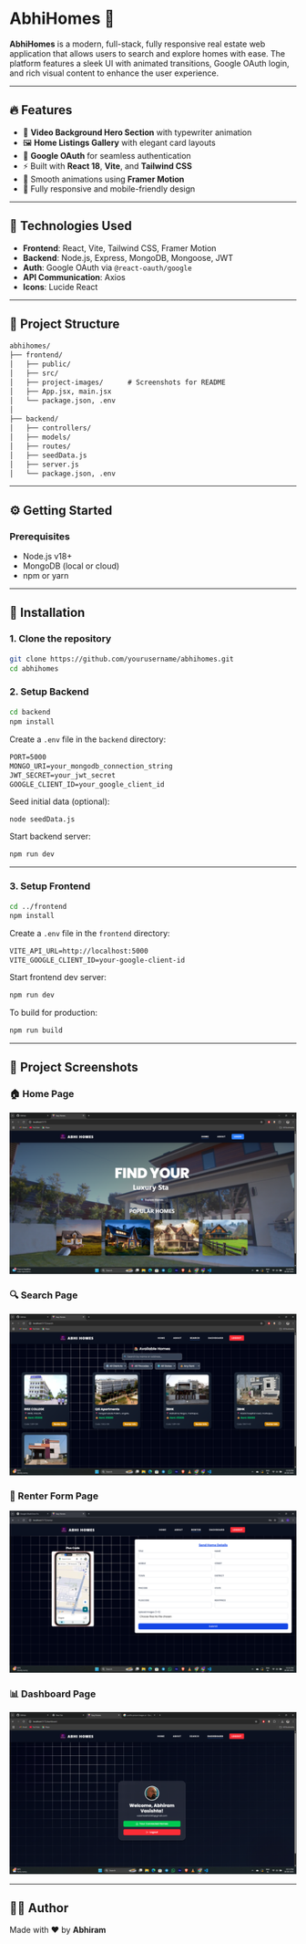 
# AbhiHomes 🏡

**AbhiHomes** is a modern, full-stack, fully responsive real estate web application that allows users to search and explore homes with ease. The platform features a sleek UI with animated transitions, Google OAuth login, and rich visual content to enhance the user experience.

---

## 🔥 Features

- 🎥 **Video Background Hero Section** with typewriter animation
- 🖼️ **Home Listings Gallery** with elegant card layouts
- 🔐 **Google OAuth** for seamless authentication
- ⚡ Built with **React 18**, **Vite**, and **Tailwind CSS**
- 🎨 Smooth animations using **Framer Motion**
- 📱 Fully responsive and mobile-friendly design

---

## 🚀 Technologies Used

- **Frontend**: React, Vite, Tailwind CSS, Framer Motion
- **Backend**: Node.js, Express, MongoDB, Mongoose, JWT
- **Auth**: Google OAuth via `@react-oauth/google`
- **API Communication**: Axios
- **Icons**: Lucide React

---

## 📁 Project Structure

```
abhihomes/
├── frontend/
│   ├── public/
│   ├── src/
│   ├── project-images/      # Screenshots for README
│   ├── App.jsx, main.jsx
│   └── package.json, .env
│
├── backend/
│   ├── controllers/
│   ├── models/
│   ├── routes/
│   ├── seedData.js
│   ├── server.js
│   └── package.json, .env
```

---

## ⚙️ Getting Started

### Prerequisites

- Node.js v18+
- MongoDB (local or cloud)
- npm or yarn

---

## 🔧 Installation

### 1. Clone the repository

```bash
git clone https://github.com/yourusername/abhihomes.git
cd abhihomes
```

### 2. Setup Backend

```bash
cd backend
npm install
```

Create a `.env` file in the `backend` directory:

```env
PORT=5000
MONGO_URI=your_mongodb_connection_string
JWT_SECRET=your_jwt_secret
GOOGLE_CLIENT_ID=your_google_client_id
```

Seed initial data (optional):

```bash
node seedData.js
```

Start backend server:

```bash
npm run dev
```

---

### 3. Setup Frontend

```bash
cd ../frontend
npm install
```

Create a `.env` file in the `frontend` directory:

```env
VITE_API_URL=http://localhost:5000
VITE_GOOGLE_CLIENT_ID=your-google-client-id
```

Start frontend dev server:

```bash
npm run dev
```

To build for production:

```bash
npm run build
```

---

## 📸 Project Screenshots

### 🏠 Home Page
![Home](project_images/homepage.png)

### 🔍 Search Page
![Search](project_images/search.png)

### 📝 Renter Form Page
![Renter](project_images/renter-form.png)

### 📊 Dashboard Page
![Dashboard](project_images/dashboard.png)

---


## 👨‍💻 Author

Made with ❤️ by **Abhiram**

